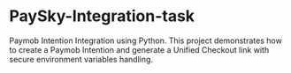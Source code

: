 # PaySky-Integration-task
Paymob Intention Integration using Python. This project demonstrates how to create a Paymob Intention and generate a Unified Checkout link with secure environment variables handling.
